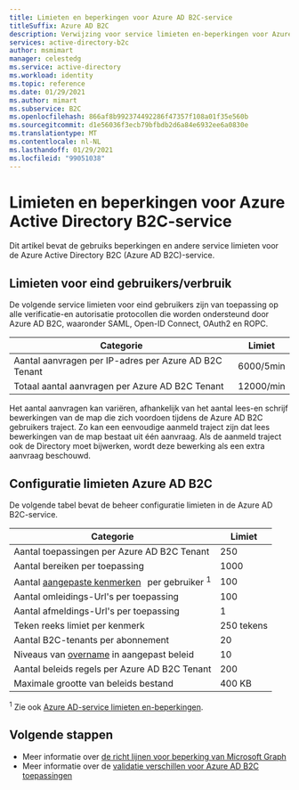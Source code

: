 ```yaml
---
title: Limieten en beperkingen voor Azure AD B2C-service
titleSuffix: Azure AD B2C
description: Verwijzing voor service limieten en-beperkingen voor Azure Active Directory B2C service.
services: active-directory-b2c
author: msmimart
manager: celestedg
ms.service: active-directory
ms.workload: identity
ms.topic: reference
ms.date: 01/29/2021
ms.author: mimart
ms.subservice: B2C
ms.openlocfilehash: 866af8b992374492286f47357f108a01f35e560b
ms.sourcegitcommit: d1e56036f3ecb79bfbdb2d6a84e6932ee6a0830e
ms.translationtype: MT
ms.contentlocale: nl-NL
ms.lasthandoff: 01/29/2021
ms.locfileid: "99051038"
---
```

# <a name="azure-active-directory-b2c-service-limits-and-restrictions"></a>Limieten en beperkingen voor Azure Active Directory B2C-service

Dit artikel bevat de gebruiks beperkingen en andere service limieten voor de Azure Active Directory B2C (Azure AD B2C)-service.

## <a name="end-userconsumption-related-limits"></a>Limieten voor eind gebruikers/verbruik

De volgende service limieten voor eind gebruikers zijn van toepassing op alle verificatie-en autorisatie protocollen die worden ondersteund door Azure AD B2C, waaronder SAML, Open-ID Connect, OAuth2 en ROPC.

|Categorie |Limiet    |
|---------|---------|
|Aantal aanvragen per IP-adres per Azure AD B2C Tenant       |6000/5min          |
|Totaal aantal aanvragen per Azure AD B2C Tenant     |12000/min          |

Het aantal aanvragen kan variëren, afhankelijk van het aantal lees-en schrijf bewerkingen van de map die zich voordoen tijdens de Azure AD B2C gebruikers traject. Zo kan een eenvoudige aanmeld traject zijn dat lees bewerkingen van de map bestaat uit één aanvraag. Als de aanmeld traject ook de Directory moet bijwerken, wordt deze bewerking als een extra aanvraag beschouwd.

## <a name="azure-ad-b2c-configuration-limits"></a>Configuratie limieten Azure AD B2C

De volgende tabel bevat de beheer configuratie limieten in de Azure AD B2C-service.

|Categorie  |Limiet  |
|---------|---------|
|Aantal toepassingen per Azure AD B2C Tenant   |250           |
|Aantal bereiken per toepassing        |1000          |
|Aantal [aangepaste kenmerken](user-profile-attributes.md#extension-attributes)   per gebruiker <sup>1</sup>       |100         |
|Aantal omleidings-Url's per toepassing       |100         |
|Aantal afmeldings-Url's per toepassing        |1          |
|Teken reeks limiet per kenmerk      |250 tekens          |
|Aantal B2C-tenants per abonnement      |20         |
|Niveaus van [overname](custom-policy-overview.md#inheritance-model) in aangepast beleid     |10         |
|Aantal beleids regels per Azure AD B2C Tenant      |200          |
|Maximale grootte van beleids bestand      |400 KB          |

<sup>1</sup> Zie ook [Azure AD-service limieten en-beperkingen](../active-directory/enterprise-users/directory-service-limits-restrictions.md).

## <a name="next-steps"></a>Volgende stappen

- Meer informatie over [de richt lijnen voor beperking van Microsoft Graph](/graph/throttling.md) 
- Meer informatie over de [validatie verschillen voor Azure AD B2C toepassingen](../active-directory/develop/supported-accounts-validation.md)













